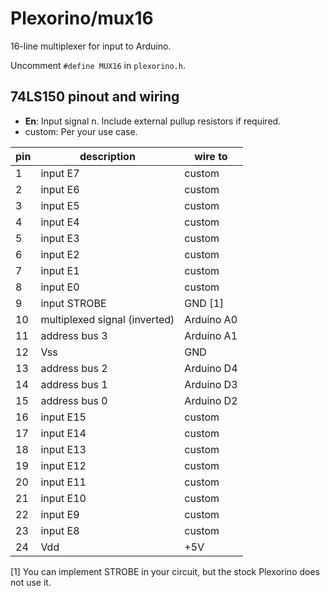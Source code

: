 # Plexorino/mux16

16-line multiplexer for input to Arduino.

Uncomment `#define MUX16` in `plexorino.h`.

## 74LS150 pinout and wiring

- **En**: Input signal n. Include external pullup resistors if required.
- custom: Per your use case.

| pin | description |  wire to | 
|-----|-------------|---------|
| 1   | input E7 | custom |
| 2   | input E6 | custom |
| 3   | input E5 | custom |
| 4   | input E4 | custom |
| 5   | input E3 | custom |
| 6   | input E2 | custom |
| 7   | input E1 | custom |
| 8   | input E0 | custom |
| 9   | input STROBE | GND \[1\] |
| 10 | multiplexed signal (inverted) | Arduino A0 |
| 11 | address bus 3 | Arduino A1 |
| 12 | Vss | GND |
| 13 | address bus 2 | Arduino D4 |
| 14 | address bus 1 | Arduino D3 |
| 15 | address bus 0 | Arduino D2 |
| 16 | input E15 | custom |
| 17 | input E14 | custom | 
| 18 | input E13 | custom | 
| 19 | input E12 | custom | 
| 20 | input E11 | custom |
| 21 | input E10 | custom |
| 22 | input E9  | custom |
| 23 | input E8  | custom |
| 24 | Vdd | +5V |

 \[1\] You can implement STROBE in your circuit, but the stock Plexorino does not use it.
